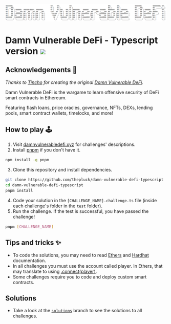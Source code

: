 ![](cover.png)

# Damn Vulnerable DeFi - Typescript version <img src="https://upload.wikimedia.org/wikipedia/commons/thumb/4/4c/Typescript_logo_2020.svg/240px-Typescript_logo_2020.svg.png" width=34>

## Acknowledgements 🙏

*Thanks to [Tincho](https://twitter.com/tinchoabbate) for creating the original [Damn Vulnerable DeFi](damnvulnerabledefi.xyz).*

Damn Vulnerable DeFi is the wargame to learn offensive security of DeFi smart contracts in Ethereum.

Featuring flash loans, price oracles, governance, NFTs, DEXs, lending pools, smart contract wallets, timelocks, and more!

## How to play 🕹️

1. Visit [damnvulnerabledefi.xyz](https://damnvulnerabledefi.xyz) for challenges' descriptions.
2. Install [pnpm](https://pnpm.io) if you don't have it.
```bash
npm install -g pnpm
```
3. Clone this repository and install dependencies.
```bash
git clone https://github.com/thepluck/damn-vulnerable-defi-typescript
cd damn-vulnerable-defi-typescript
pnpm install
```
4. Code your solution in the `[CHALLENGE_NAME].challenge.ts` file (inside each challenge's folder in the `test` folder).
5. Run the challenge. If the test is successful, you have passed the challenge!
```bash
pnpm [CHALLENGE_NAME]
```

## Tips and tricks ✨
- To code the solutions, you may need to read [Ethers](https://docs.ethers.io/v6/) and [Hardhat](https://hardhat.org/docs) documentation.
- In all challenges you must use the account called player. In Ethers, that may translate to using [.connect(player)](https://docs.ethers.org/v6/api/contract/#BaseContract-connect).
- Some challenges require you to code and deploy custom smart contracts.

## Solutions
- Take a look at the [`solutions`](https://github.com/thepluck/damn-vulnerable-defi-typescript/tree/solutions) branch to see the solutions to all challenges.
